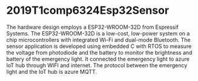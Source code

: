 # 2019T1comp6324Esp32Sensor
The hardware design employs a ESP32-WROOM-32D from Espressif Systems. The ESP32-WROOM-32D is a low-cost, low-power system on a chip microcontrollers with integrated Wi-Fi and dual-mode Bluetooth. The sensor application is developed using embedded C with RTOS to measure the voltage from photodiode and the battery to monitor the brightness and battery of the emergency light. It connected the emergency light to azure IoT hub through WIFI and internet. The protocol between the emergency light and the IoT hub is azure MQTT.
